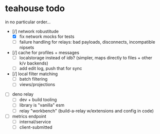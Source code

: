 # teahouse todo

in no particular order...

- [/] network robustitude
    - [x] fix network mocks for tests
    - [ ] failure handling for relays: bad payloads, disconnects, incompatible nipsets
- [/] cache for profiles + messages
    - [ ] localstorage instead of idb? (simpler, maps directly to files + other k/v backends)
    - [ ] add edit log, push that for sync
- [/] local filter matching
    - [ ] batch filtering
    - [ ] views/projections
- [ ] deno relay
    - [ ] dev + build tooling
    - [ ] library is "vanilla" esm
    - [ ] relay "workbench" (build-a-relay w/extensions and config in code)
- [ ] metrics endpoint
    - [ ] internal/service
    - [ ] client-submitted
